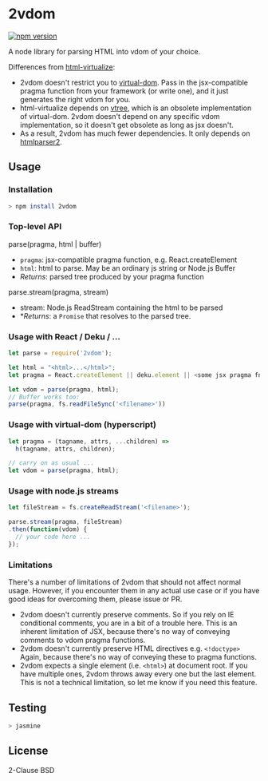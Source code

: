 2vdom
=====

[![npm version](https://badge.fury.io/js/2vdom.svg)](https://badge.fury.io/js/2vdom)

A node library for parsing HTML into vdom of your choice.

Differences from [html-virtualize](https://github.com/alexmingoia/html-virtualize):

* 2vdom doesn't restrict you to [virtual-dom](https://github.com/Matt-Esch/virtual-dom).
  Pass in the jsx-compatible pragma function from your framework (or write one),
  and it just generates the right vdom for you.
* html-virtualize depends on [vtree](https://github.com/Matt-Esch/vtree), which
  is an obsolete implementation of virtual-dom. 2vdom doesn't depend on any
  specific vdom implementation, so it doesn't get obsolete as long as jsx doesn't.
* As a result, 2vdom has much fewer dependencies. It only depends on
  [htmlparser2](https://github.com/fb55/htmlparser2).

Usage
-----

### Installation

```bash
> npm install 2vdom
```

### Top-level API

parse(pragma, html | buffer)

* `pragma`: jsx-compatible pragma function, e.g. React.createElement
* `html`: html to parse. May be an ordinary js string or Node.js Buffer
* *Returns*: parsed tree produced by your pragma function

parse.stream(pragma, stream)

* stream: Node.js ReadStream containing the html to be parsed
* **Returns*: a `Promise` that resolves to the parsed tree.

### Usage with React / Deku / ...

```js
let parse = require('2vdom');

let html = "<html>...</html>";
let pragma = React.createElement || deku.element || <some jsx pragma fn>;

let vdom = parse(pragma, html);
// Buffer works too:
parse(pragma, fs.readFileSync('<filename>'))
```

### Usage with virtual-dom (hyperscript)

```js
let pragma = (tagname, attrs, ...children) =>
  h(tagname, attrs, children);

// carry on as usual ...
let vdom = parse(pragma, html);
```

### Usage with node.js streams

```js
let fileStream = fs.createReadStream('<filename>');

parse.stream(pragma, fileStream)
.then(function(vdom) {
  // your code here ...
});
```

### Limitations

There's a number of limitations of 2vdom that should not affect normal usage.
However, if you encounter them in any actual use case or if you have good ideas
for overcoming them, please issue or PR.

* 2vdom doesn't currently preserve comments. So if you rely on IE conditional
  comments, you are in a bit of a trouble here. This is an inherent limitation
  of JSX, because there's no way of conveying comments to vdom pragma functions.
* 2vdom doesn't currently preserve HTML directives e.g. `<!doctype>` Again,
  because there's no way of conveying these to pragma functions.
* 2vdom expects a single element (i.e. `<html>`) at document root. If you have
  multiple ones, 2vdom throws away every one but the last element. This is not
  a technical limitation, so let me know if you need this feature.

Testing
-------

```bash
> jasmine
```

License
-------

2-Clause BSD

